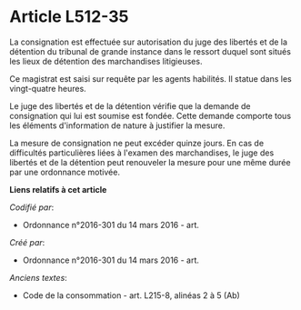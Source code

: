 # Article L512-35

La consignation est effectuée sur autorisation du juge des libertés et de la détention du tribunal de grande instance dans le
ressort duquel sont situés les lieux de détention des marchandises litigieuses.

Ce magistrat est saisi sur requête par les agents habilités. Il statue dans les vingt-quatre heures.

Le juge des libertés et de la détention vérifie que la demande de consignation qui lui est soumise est fondée. Cette demande
comporte tous les éléments d'information de nature à justifier la mesure.

La mesure de consignation ne peut excéder quinze jours. En cas de difficultés particulières liées à l'examen des
marchandises, le juge des libertés et de la détention peut renouveler la mesure pour une même durée par une ordonnance
motivée.

**Liens relatifs à cet article**

_Codifié par_:

  - Ordonnance n°2016-301 du 14 mars 2016 - art.

_Créé par_:

  - Ordonnance n°2016-301 du 14 mars 2016 - art.

_Anciens textes_:

  - Code de la consommation - art. L215-8, alinéas 2 à 5 (Ab)
